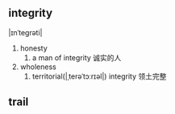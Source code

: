## integrity
|ɪnˈtegrəti|
1. honesty
    1. a man of integrity 诚实的人
2. wholeness
    1. territorial(|ˌterəˈtɔːrɪəl|) integrity 领土完整
## trail

